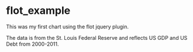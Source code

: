 flot_example
============

This was my first chart using the flot jquery plugin.

The data is from the St. Louis Federal Reserve and reflects US GDP and US Debt from 2000-2011.